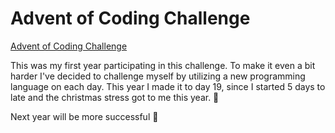 
# Advent of Coding Challenge
[Advent of Coding Challenge](https://adventofcode.com/)

This was my first year participating in this challenge. To make it even a bit harder I've decided to challenge myself by utilizing a new programming language on each day. This year I made it to day 19, since I started 5 days to late and the christmas stress got to me this year. 🎄

Next year will be more successful 🫡
